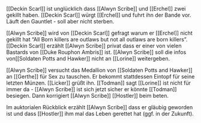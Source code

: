[[Deckin Scarl]] ist unglücklich dass [[Alwyn Scribe]] und [[Erchel]] zwei gekillt haben. [[Deckin Scarl]] würgt [[Erchel]] und fuhrt ihn der Bande vor. Läuft den Gauntlet - soll aber nicht sterben.

[[Alwyn Scribe]] wird von [[Deckin Scarl]] gefragt warum er [[Erchel]] nicht gekillt hat “All Born killers are outlaws but not all outlaws are born killers”. [[Deckin Scarl]] erzählt [[Alwyn Scribe]] privat dass er einer von vielen Bastards von [[Duke Rouphon Ambris]] ist. [[Alwyn Scribe]] soll die infos von[[Soldaten Potts and Hawker]] nicht an [[Lorine]] weitergeben.

[[Alwyn Scribe]] versucht das Medallion von [[Soldaten Potts and Hawker]] an [[Gerthe]] für Sex zu tauschen. Er bekommt stattdessen Eintopf für seine letzten Münzen. [[Licker]] grüßt ihn. [[Todman]] sagt [[Lorine]] ist nicht für immer da - [[Alwyn Scribe]] ist sich jetzt sicher er könnte [[Todman]] besiegen. Dann korrigiert [[Alwyn Scribe]] [[Hostler]] beim beten.

Im auktorialen Rückblick erzählt [[Alwyn Scribe]] dass er gläubig geworden ist und dass [[Hostler]] ihm mal das Leben gerettet hat (ggf. in der Zukunft).
